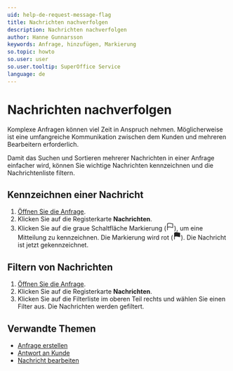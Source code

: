 ```yaml
---
uid: help-de-request-message-flag
title: Nachrichten nachverfolgen
description: Nachrichten nachverfolgen
author: Hanne Gunnarsson
keywords: Anfrage, hinzufügen, Markierung
so.topic: howto
so.user: user
so.user.tooltip: SuperOffice Service
language: de
---
```


# Nachrichten nachverfolgen

Komplexe Anfragen können viel Zeit in Anspruch nehmen. Möglicherweise ist eine umfangreiche Kommunikation zwischen dem Kunden und mehreren Bearbeitern erforderlich.

Damit das Suchen und Sortieren mehrerer Nachrichten in einer Anfrage einfacher wird, können Sie wichtige Nachrichten kennzeichnen und die Nachrichtenliste filtern.

## Kennzeichnen einer Nachricht

1. [Öffnen Sie die Anfrage][1].
1. Klicken Sie auf die Registerkarte **Nachrichten**.
1. Klicken Sie auf die graue Schaltfläche Markierung (![Symbol][img1]), um eine Mitteilung zu kennzeichnen. Die Markierung wird rot (![Symbol][img2]). Die Nachricht ist jetzt gekennzeichnet.

## Filtern von Nachrichten

1. [Öffnen Sie die Anfrage][1].
1. Klicken Sie auf die Registerkarte **Nachrichten**.
1. Klicken Sie auf die Filterliste im oberen Teil rechts und wählen Sie einen Filter aus. Die Nachrichten werden gefiltert.

## Verwandte Themen

* [Anfrage erstellen][2]
* [Antwort an Kunde][3]
* [Nachricht bearbeiten][4]

<!-- Referenced links -->
[1]: ../index.md#open
[2]: create.md
[3]: reply.md
[4]: edit-message.md

<!-- Referenced images -->
[img1]: ../../../../../common/icons/flag-off.png
[img2]: ../../../../../common/icons/flag-on.png
